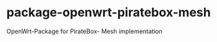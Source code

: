 package-openwrt-piratebox-mesh
==============================

OpenWrt-Package for  PirateBox- Mesh implementation
